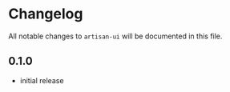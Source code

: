 # Changelog

All notable changes to `artisan-ui` will be documented in this file.

## 0.1.0

- initial release
